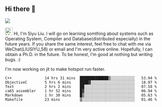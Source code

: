 


<!--
**liusy58/liusy58** is a ✨ _special_ ✨ repository because its `README.md` (this file) appears on your GitHub profile.

Here are some ideas to get you started:

- 🔭 I’m currently working on ...
- 🌱 I’m currently learning ...
- 👯 I’m looking to collaborate on ...
- 🤔 I’m looking for help with ...
- 💬 Ask me about ...
- 📫 How to reach me: ...
- 😄 Pronouns: ...
- ⚡ Fun fact: ...
-->
<!--
![](https://komarev.com/ghpvc/?username=liusy58&color=brightgreen&label=PROFILE+VIEWS)




- 🔭 I’m currently working on my .
- 📫 How to reach me:plz contact me by [email](liusy58@,ail2.sysu.edu.cn) or WeChat(LIUSIYU_58)
- 🏫 I'm an undergraduate in Sun-Yat-sen University majoring in the computer science. Expected to graduate in Spring 2021.
- 👯 I'm now interested in System such as OS, Compiler and Database. 
- 🤔 I’m looking for help with Database System.
-->

## Hi there 👋
![](https://komarev.com/ghpvc/?username=liusy58&color=brightgreen&label=PROFILE+VIEWS)


<img height="25" src='https://qpluspicture.oss-cn-beijing.aliyuncs.com/6LjjQA/Hi.gif' alt='Hi' width="24"/> Hi, I'm Siyu Liu. I will go on learning somthing about systems such as Operating System, Compiler and Database(distributed especially) in the future years. If you share the same interest, feel free to chat with me via WeChat(LIUSIYU_58) or email and I'm very active online. Hopefully, I can obtain a Ph.D. in the future. To be honest, I'm good at nothing but writing bugs. :)
<p></p>

I'm now working on jit to make hotspot run faster.



 <!--START_SECTION:waka-->

```text
C++               14 hrs 31 mins  █████████████▒░░░░░░░░░░░   53.94 %
ObjectiveC        5 hrs 6 mins    ████▓░░░░░░░░░░░░░░░░░░░░   18.97 %
Text              2 hrs 2 mins    ██░░░░░░░░░░░░░░░░░░░░░░░   07.58 %
ca65 assembler    1 hr 52 mins    █▓░░░░░░░░░░░░░░░░░░░░░░░   06.94 %
Markdown          1 hr 30 mins    █▒░░░░░░░░░░░░░░░░░░░░░░░   05.63 %
Makefile          23 mins         ▒░░░░░░░░░░░░░░░░░░░░░░░░   01.46 %
```

<!--END_SECTION:waka-->
